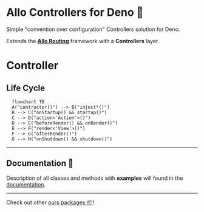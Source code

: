 # **Allo Controllers** for Deno 🦕

Simple "convention over configuration" Controllers solution for Deno.

Extends the [**Allo Routing**](https://deno.land/x/allo_routing/mod.ts) framework with a **Controllers** layer.

# Controller

## Life Cycle
```mermaid
  flowchart TB
  A("contructor()") --> B("inject*()")
  B --> C("onStartup() && startup()")
  C --> D("action<'Action'>()")
  D --> E("beforeRender() && onRender()")
  E --> F("render<'View'>()")
  F --> G("afterRender()")
  G --> H("onShutdown() && shutdown()")

```


---


## Documentation 📖

Description of all classes and methods with **examples**
will found in the [documentation](https://doc.deno.land/https://deno.land/x/allo_controllers/mod.ts).


---

Check out other [ours packages 📦](https://deno.land/x?query=allo_)!